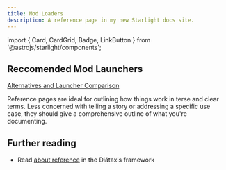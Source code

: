 ```yaml
---
title: Mod Loaders
description: A reference page in my new Starlight docs site.
---
```


import { Card, CardGrid, Badge, LinkButton } from '@astrojs/starlight/components';

## Reccomended Mod Launchers

[Alternatives and Launcher Comparison](https://mc-launcher.tayou.org/)

Reference pages are ideal for outlining how things work in terse and clear terms.
Less concerned with telling a story or addressing a specific use case, they should give a comprehensive outline of what you're documenting.

## Further reading

- Read [about reference](https://diataxis.fr/reference/) in the Diátaxis framework
